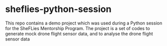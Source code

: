 # sheflies-python-session
This repo contains a demo project which was used during a Python session for the SheFLies Mentorship Program. The project is a set of codes to generate mock drone flight sensor data, and to analyse the drone flight sensor data
